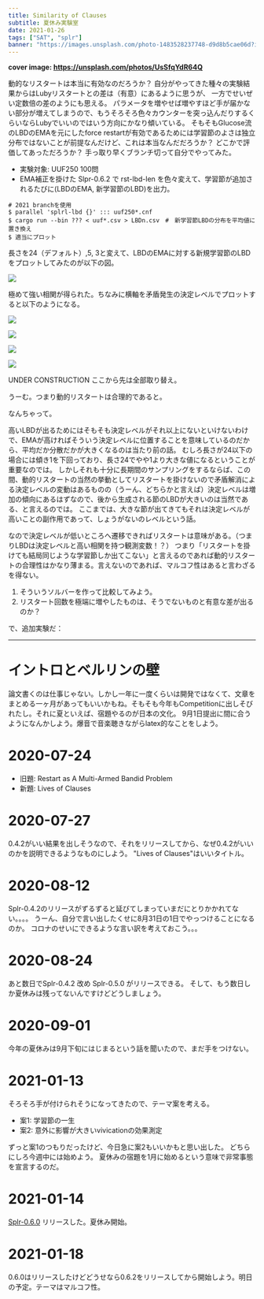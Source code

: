 ```yaml
---
title: Similarity of Clauses
subtitle: 夏休み実験室
date: 2021-01-26
tags: ["SAT", "splr"]
banner: "https://images.unsplash.com/photo-1483528237748-d9d8b5cae06d?ixlib=rb-1.2.1&ixid=eyJhcHBfaWQiOjEyMDd9&auto=format&fit=crop&w=1350&q=80"
---
```

**cover image: https://unsplash.com/photos/UsSfqYdR64Q**

動的なリスタートは本当に有効なのだろうか？
自分がやってきた種々の実験結果からはLubyリスタートとの差は（有意）にあるように思うが、
一方でせいぜい定数倍の差のようにも思える。
パラメータを増やせば増やすほど手が届かない部分が増えてしまうので、もうそろそろ色々カウンターを突っ込んだりするくらいならLubyでいいのではいう方向にかなり傾いている。
そもそもGlucose流のLBDのEMAを元にしたforce restartが有効であるためには学習節のよさは独立分布ではないことが前提なんだけど、これは本当なんだだろうか？
どこかで評価してあっただろうか？
手っ取り早くブランチ切って自分でやってみた。

- 実験対象: UUF250 100問
- EMA補正を掛けた Slpr-0.6.2 で rst-lbd-len を色々変えて、学習節が追加されるたびに(LBDのEMA, 新学習節のLBD)を出力。

```
# 2021 branchを使用
$ parallel 'splrl-lbd {}' ::: uuf250*.cnf
$ cargo run --bin ??? < uuf*.csv > LBDn.csv　#　新学習節LBDの分布を平均値に置き換え
$ 適当にプロット
```

長さを24（デフォルト）,5, 3と変えて、LBDのEMAに対する新規学習節のLBDをプロットしてみたのが以下の図。

![](/img/2021/01-26/UUF250-LBD-ave.png)

極めて強い相関が得られた。ちなみに横軸を矛盾発生の決定レベルでプロットすると以下のようになる。

![](/img/2021/01-26/UUF250-cDL-ave.png)

![](/img/2021/01-26/UUF250-cDL-heatmap.png)

![](/img/2021/01-26/UUF250-rlt0-heatmap.png)

![](/img/2021/01-26/UUF250-norestart-heatmap.png)


UNDER CONSTRUCTION ここから先は全部取り替え。


うーむ。つまり動的リスタートは合理的であると。

なんちゃって。

高いLBDが出るためにはそもそも決定レベルがそれ以上にないといけないわけで、EMAが高ければそういう決定レベルに位置することを意味しているのだから、平均だか分散だかが大きくなるのは当たり前の話。
むしろ長さが24以下の場合には傾き1を下回っており、長さ24でやや1より大きな値になるということが重要なのでは。
しかしそれも十分に長期間のサンプリングをするならば、この間、動的リスタートの当然の挙動としてリスタートを掛けないので矛盾解消による決定レベルの変動はあるものの（うーん、どちらかと言えば）決定レベルは増加の傾向にあるはずなので、後から生成される節のLBDが大きいのは当然である、と言えるのでは。
ここまでは、大きな節が出てきてもそれは決定レベルが高いことの副作用であって、しょうがないのレベルという話。

なので決定レベルが低いところへ遷移できればリスタートは意味がある。（つまりLBDは決定レベルと高い相関を持つ観測変数！？）
つまり「リスタートを掛けても結局同じような学習節しか出てこない」と言えるのであれば動的リスタートの合理性はかなり薄まる。言えないのであれば、マルコフ性はあると言わざるを得ない。

1. そういうソルバーを作って比較してみよう。
1. リスタート回数を極端に増やしたものは、そうでないものと有意な差が出るのか？

で、追加実験だ：


--------------------------------------------------------

# イントロとベルリンの壁

論文書くのは仕事じゃない。しかし一年に一度くらいは開発ではなくて、文章をまとめる一ヶ月があってもいいかもね。そもそも今年もCompetitionに出しそびれたし。それに夏といえば、宿題やるのが日本の文化。
9月1日提出に間に合うようになんかしよう。爆音で音楽聴きながらlatex的なことをしよう。

# 2020-07-24

* 旧題: Restart as A Multi-Armed Bandid Problem
* 新題: Lives of Clauses

# 2020-07-27

0.4.2がいい結果を出しそうなので、それをリリースしてから、なぜ0.4.2がいいのかを説明できるようなものにしよう。
"Lives of Clauses"はいいタイトル。

# 2020-08-12

Splr-0.4.2のリリースがずるずると延びてしまっていまだにとりかかれてない。。。。
うーん、自分で言い出したくせに8月31日の1日でやっつけることになるのか。
コロナのせいにできるような言い訳を考えておこう。。。

# 2020-08-24

あと数日でSplr-0.4.2 改め Splr-0.5.0 がリリースできる。
そして、もう数日しか夏休みは残ってないんですけどどうしましょう。

# 2020-09-01

今年の夏休みは9月下旬にはじまるという話を聞いたので、まだ手をつけない。

# 2021-01-13

そろそろ手が付けられそうになってきたので、テーマ案を考える。

- 案1: 学習節の一生
- 案2: 意外に影響が大きいvivicationの効果測定

ずっと案1のつもりだったけど、今日急に案2もいいかもと思い出した。
どちらにしろ今週中には始めよう。
夏休みの宿題を1月に始めるという意味で非常事態を宣言するのだ。

# 2021-01-14

[Splr-0.6.0](https://github.com/shnarazk/splr/commit/55c6161a17b18752d8c33f9a5de9ae8e25cc88fc) リリースした。夏休み開始。 

# 2021-01-18

0.6.0はリリースしたけどどうせなら0.6.2をリリースしてから開始しよう。明日の予定。テーマはマルコフ性。
